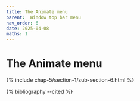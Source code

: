 ```yaml
---
title: The Animate menu
parent:  Window top bar menu
nav_order: 6
date: 2025-04-08
maths: 1
---
```


# The Animate menu

{% include chap-5/section-1/sub-section-6.html %}

{% bibliography --cited %}

